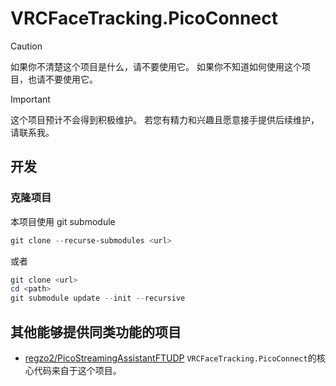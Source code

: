 # VRCFaceTracking.PicoConnect

> [!caution]
> 如果你不清楚这个项目是什么，请不要使用它。
> 如果你不知道如何使用这个项目，也请不要使用它。

> [!important]
> 这个项目预计不会得到积极维护。
> 若您有精力和兴趣且愿意接手提供后续维护，请联系我。

## 开发

### 克隆项目

本项目使用 git submodule
```powershell
git clone --recurse-submodules <url>
```

或者

```powershell
git clone <url>
cd <path>
git submodule update --init --recursive
```

## 其他能够提供同类功能的项目

- [regzo2/PicoStreamingAssistantFTUDP](https://github.com/regzo2/PicoStreamingAssistantFTUDP)
  `VRCFaceTracking.PicoConnect`的核心代码来自于这个项目。
